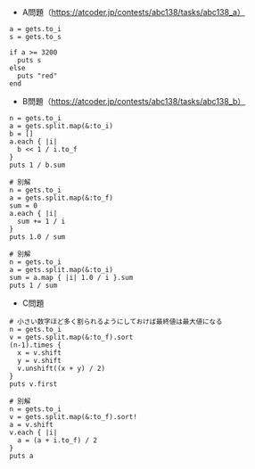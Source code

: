 - A問題（https://atcoder.jp/contests/abc138/tasks/abc138_a）
```
a = gets.to_i
s = gets.to_s

if a >= 3200
  puts s
else
  puts "red"
end
```

- B問題（https://atcoder.jp/contests/abc138/tasks/abc138_b）
```
n = gets.to_i
a = gets.split.map(&:to_i)
b = []
a.each { |i|
  b << 1 / i.to_f
}
puts 1 / b.sum

# 別解
n = gets.to_i
a = gets.split.map(&:to_f)
sum = 0
a.each { |i|
  sum += 1 / i
}
puts 1.0 / sum

# 別解
n = gets.to_i
a = gets.split.map(&:to_i)
sum = a.map { |i| 1.0 / i }.sum
puts 1 / sum
```

- C問題
```
# 小さい数字ほど多く割られるようにしておけば最終値は最大値になる
n = gets.to_i
v = gets.split.map(&:to_f).sort
(n-1).times {
  x = v.shift
  y = v.shift
  v.unshift((x + y) / 2)
}
puts v.first

# 別解
n = gets.to_i
v = gets.split.map(&:to_f).sort!
a = v.shift
v.each { |i|
  a = (a + i.to_f) / 2
}
puts a
```
